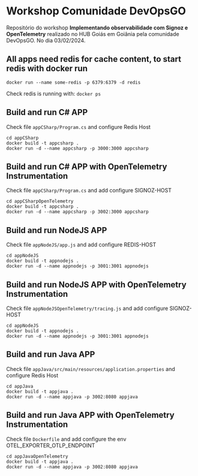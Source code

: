 # Workshop Comunidade DevOpsGO

Repositório do workshop **Implementando observabilidade com Signoz e OpenTelemetry** realizado no HUB Goiás em Goiânia pela comunidade DevOpsGO. No dia 03/02/2024. 


## All apps need redis for cache content, to start redis with docker run

`docker run --name some-redis -p 6379:6379 -d redis`

Check redis is running with: `docker ps`

## Build and run C# APP 

Check file `appCSharp/Program.cs` and configure Redis Host

```
cd appCSharp
docker build -t appcsharp .
docker run -d --name appcsharp -p 3000:3000 appcsharp
```

## Build and run C# APP with OpenTelemetry Instrumentation

Check file `appCSharp/Program.cs` and add configure SIGNOZ-HOST

```
cd appCSharpOpenTelemetry
docker build -t appcsharp .
docker run -d --name appcsharp -p 3002:3000 appcsharp
```

## Build and run NodeJS APP 

Check file `appNodeJS/app.js` and add configure REDIS-HOST

```
cd appNodeJS
docker build -t appnodejs .
docker run -d --name appnodejs -p 3001:3001 appnodejs
```
## Build and run NodeJS APP with OpenTelemetry Instrumentation

Check file `appNodeJSOpenTelemetry/tracing.js` and add configure SIGNOZ-HOST

```
cd appNodeJS
docker build -t appnodejs .
docker run -d --name appnodejs -p 3001:3001 appnodejs
```

## Build and run Java APP 

Check file `appJava/src/main/resources/application.properties` and configure Redis Host

```
cd appJava
docker build -t appjava .
docker run -d --name appjava -p 3002:8080 appjava
```

## Build and run Java APP with OpenTelemetry Instrumentation

Check file `Dockerfile` and add configure the env OTEL_EXPORTER_OTLP_ENDPOINT

```
cd appJavaOpenTelemetry
docker build -t appjava .
docker run -d --name appjava -p 3002:8080 appjava
```
